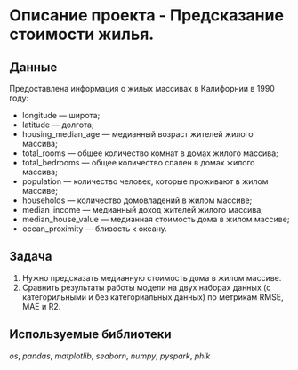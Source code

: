 # Oписание проекта - Предсказание стоимости жилья.

## Данные

Предоставлена информация о жилых массивах в Калифорнии в 1990 году:

- longitude — широта;
- latitude — долгота;
- housing_median_age — медианный возраст жителей жилого массива;
- total_rooms — общее количество комнат в домах жилого массива;
- total_bedrooms — общее количество спален в домах жилого массива;
- population — количество человек, которые проживают в жилом массиве;
- households — количество домовладений в жилом массиве;
- median_income — медианный доход жителей жилого массива;
- median_house_value — медианная стоимость дома в жилом массиве;
- ocean_proximity — близость к океану.

## Задача

1. Нужно предсказать медианную стоимость дома в жилом массиве.
2. Сравнить результаты работы модели на двух наборах данных (с категорильными и без категориальных данных) по метрикам RMSE, MAE и R2.

## Используемые библиотеки
*os*, *pandas*, *matplotlib*, *seaborn*, *numpy*, *pyspark*, *phik*